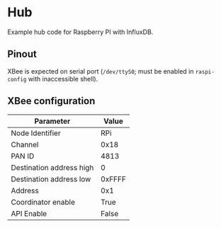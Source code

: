 # Hub

Example hub code for Raspberry PI with InfluxDB.

## Pinout

XBee is expected on serial port (`/dev/ttyS0`; must be enabled in `raspi-config` with inaccessible shell).

## XBee configuration

| Parameter                | Value  |
| ------------------------ | ------ |
| Node Identifier          | RPi    |
| Channel                  | 0x18   |
| PAN ID                   | 4813   |
| Destination address high | 0      |
| Destination address low  | 0xFFFF |
| Address                  | 0x1    |
| Coordinator enable       | True   |
| API Enable               | False  |